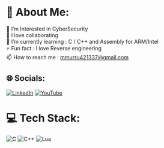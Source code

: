 # 💫 About Me:
🔭 I’m Interested in CyberSecurity<br>👯 I love collaborating<br>🌱 I’m currently learning : C / C++ and Assembly for ARM/Intel<br>⚡ Fun fact : I love Reverse engineering<br>📫 How to reach me : mmurru421337@gmail.com


## 🌐 Socials:
[![LinkedIn](https://img.shields.io/badge/LinkedIn-%230077B5.svg?logo=linkedin&logoColor=white)](https://www.linkedin.com/in/matteo-murru-775720274/) [![YouTube](https://img.shields.io/badge/YouTube-%23FF0000.svg?logo=YouTube&logoColor=white)](https://www.youtube.com/channel/UCTjMmVuGYxgp1XTEYo6YDmw) 

# 💻 Tech Stack:
![C](https://img.shields.io/badge/c-%2300599C.svg?style=for-the-badge&logo=c&logoColor=white) ![C++](https://img.shields.io/badge/c++-%2300599C.svg?style=for-the-badge&logo=c%2B%2B&logoColor=white) ![Lua](https://img.shields.io/badge/lua-%232C2D72.svg?style=for-the-badge&logo=lua&logoColor=white)
